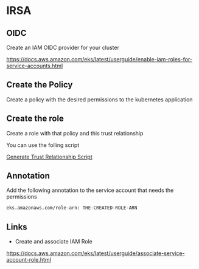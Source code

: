 # IRSA

## OIDC

Create an IAM OIDC provider for your cluster
  
<https://docs.aws.amazon.com/eks/latest/userguide/enable-iam-roles-for-service-accounts.html>

## Create the Policy

Create a policy with the desired permissions to the kubernetes application

## Create the role

Create a role with that policy and this trust relationship

You can use the folling script

[Generate Trust Relationship Script](./irsa.sh)

## Annotation

Add the following annotation to the service account that needs the permissions

```txt
eks.amazonaws.com/role-arn: THE-CREATED-ROLE-ARN
```

## Links

- Create and associate IAM Role

<https://docs.aws.amazon.com/eks/latest/userguide/associate-service-account-role.html>

